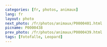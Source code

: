 ```yaml
---
categories: [fr, photos, animaux]
lang: fr
layout: photo
next_photo: /fr/photos/animaux/P0000401.html
picname: P0000438
prev_photo: /fr/photos/animaux/P0000439.html
tags: [Fotofalle, Leopard]
---
```

